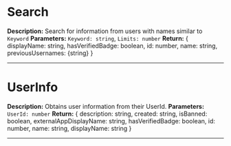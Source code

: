 # Search
**Description:** Search for information from users with names similar to `Keyword`
**Parameters:** `Keyword: string`, `Limits: number`
**Return:** {
    displayName: string,
    hasVerifiedBadge: boolean,
    id: number,
    name: string,
    previousUsernames: {string}
}
___
# UserInfo
**Description:** Obtains user information from their UserId.
**Parameters:** `UserId: number`
**Return:** {
    description: string,
	created: string,
	isBanned: boolean,
	externalAppDisplayName: string,
	hasVerifiedBadge: boolean,
	id: number,
	name: string,
	displayName: string
}
___